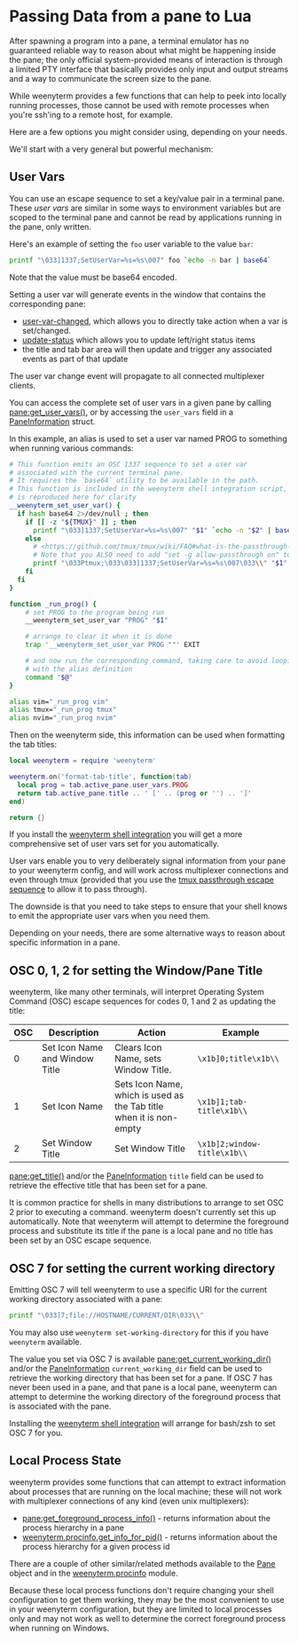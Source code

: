 # Passing Data from a pane to Lua

After spawning a program into a pane, a terminal emulator has no guaranteed
reliable way to reason about what might be happening inside the pane; the only
official system-provided means of interaction is through a limited PTY
interface that basically provides only input and output streams and a way to
communicate the screen size to the pane.

While weenyterm provides a few functions that can help to peek into locally
running processes, those cannot be used with remote processes when you're
ssh'ing to a remote host, for example.

Here are a few options you might consider using, depending on your needs.

We'll start with a very general but powerful mechanism:

## User Vars

You can use an escape sequence to set a key/value pair in a terminal pane.
These *user vars* are similar in some ways to environment variables but are
scoped to the terminal pane and cannot be read by applications running in the
pane, only written.

Here's an example of setting the `foo` user variable to the value `bar`:

```bash
printf "\033]1337;SetUserVar=%s=%s\007" foo `echo -n bar | base64`
```

Note that the value must be base64 encoded.

Setting a user var will generate events in the window that contains
the corresponding pane:

* [user-var-changed](../config/lua/window-events/user-var-changed.md), which
  allows you to directly take action when a var is set/changed.
* [update-status](../config/lua/window-events/update-status.md) which allows you to update left/right status items
* the title and tab bar area will then update and trigger any associated events as part of that update

The user var change event will propagate to all connected multiplexer clients.

You can access the complete set of user vars in a given pane by calling
[pane:get_user_vars()](../config/lua/pane/get_user_vars.md), or by accessing
the `user_vars` field in a [PaneInformation](../config/lua/PaneInformation.md)
struct.

In this example, an alias is used to set a user var named PROG to something
when running various commands:

```bash
# This function emits an OSC 1337 sequence to set a user var
# associated with the current terminal pane.
# It requires the `base64` utility to be available in the path.
# This function is included in the weenyterm shell integration script, but
# is reproduced here for clarity
__weenyterm_set_user_var() {
  if hash base64 2>/dev/null ; then
    if [[ -z "${TMUX}" ]] ; then
      printf "\033]1337;SetUserVar=%s=%s\007" "$1" `echo -n "$2" | base64`
    else
      # <https://github.com/tmux/tmux/wiki/FAQ#what-is-the-passthrough-escape-sequence-and-how-do-i-use-it>
      # Note that you ALSO need to add "set -g allow-passthrough on" to your tmux.conf
      printf "\033Ptmux;\033\033]1337;SetUserVar=%s=%s\007\033\\" "$1" `echo -n "$2" | base64`
    fi
  fi
}

function _run_prog() {
    # set PROG to the program being run
    __weenyterm_set_user_var "PROG" "$1"

    # arrange to clear it when it is done
    trap '__weenyterm_set_user_var PROG ""' EXIT

    # and now run the corresponding command, taking care to avoid looping
    # with the alias definition
    command "$@"
}

alias vim="_run_prog vim"
alias tmux="_run_prog tmux"
alias nvim="_run_prog nvim"
```

Then on the weenyterm side, this information can be used when formatting the tab titles:

```lua
local weenyterm = require 'weenyterm'

weenyterm.on('format-tab-title', function(tab)
  local prog = tab.active_pane.user_vars.PROG
  return tab.active_pane.title .. ' [' .. (prog or '') .. ']'
end)

return {}
```

If you install the [weenyterm shell integration](../shell-integration.md) you
will get a more comprehensive set of user vars set for you automatically.

User vars enable you to very deliberately signal information from your pane to
your weenyterm config, and will work across multiplexer connections and even
through tmux (provided that you use the [tmux passthrough escape
sequence](https://github.com/tmux/tmux/wiki/FAQ#what-is-the-passthrough-escape-sequence-and-how-do-i-use-it)
to allow it to pass through).

The downside is that you need to take steps to ensure that your shell knows to
emit the appropriate user vars when you need them.

Depending on your needs, there are some alternative ways to reason about
specific information in a pane.

## OSC 0, 1, 2 for setting the Window/Pane Title

weenyterm, like many other terminals, will interpret Operating System Command
(OSC) escape sequences for codes 0, 1 and 2 as updating the title:

|OSC|Description|Action|Example|
|---|-----------|------|-------|
|0  |Set Icon Name and Window Title | Clears Icon Name, sets Window Title. | `\x1b]0;title\x1b\\` |
|1  |Set Icon Name | Sets Icon Name, which is used as the Tab title when it is non-empty | `\x1b]1;tab-title\x1b\\` |
|2  |Set Window Title | Set Window Title | `\x1b]2;window-title\x1b\\` |

[pane:get_title()](../config/lua/pane/get_title.md) and/or the
[PaneInformation](../config/lua/PaneInformation.md) `title` field can be used
to retrieve the effective title that has been set for a pane.

It is common practice for shells in many distributions to arrange to set OSC 2
prior to executing a command. weenyterm doesn't currently set this up
automatically. Note that weenyterm will attempt to determine the foreground
process and substitute its title if the pane is a local pane and no title has
been set by an OSC escape sequence.

## OSC 7 for setting the current working directory

Emitting OSC 7 will tell weenyterm to use a specific URI for the current working
directory associated with a pane:

```bash
printf "\033]7;file://HOSTNAME/CURRENT/DIR\033\\"
```

You may also use `weenyterm set-working-directory` for this if you have `weenyterm`
available.

The value you set via OSC 7 is available
[pane:get_current_working_dir()](../config/lua/pane/get_current_working_dir.md)
and/or the [PaneInformation](../config/lua/PaneInformation.md)
`current_working_dir` field can be used to retrieve the working directory that
has been set for a pane.  If OSC 7 has never been used in a pane, and that pane
is a local pane, weenyterm can attempt to determine the working directory of the
foreground process that is associated with the pane.

Installing the [weenyterm shell integration](../shell-integration.md) will
arrange for bash/zsh to set OSC 7 for you.

## Local Process State

weenyterm provides some functions that can attempt to extract information about
processes that are running on the local machine; these will not work with
multiplexer connections of any kind (even unix multiplexers):

* [pane:get_foreground_process_info()](../config/lua/pane/get_foreground_process_info.md) -
  returns information about the process hierarchy in a pane
* [weenyterm.procinfo.get_info_for_pid()](../config/lua/weenyterm.procinfo/get_info_for_pid.md) -
  returns information about the process hierarchy for a given process id

There are a couple of other similar/related methods available to the
[Pane](../config/lua/pane/index.md) object and in the
[weenyterm.procinfo](../config/lua/weenyterm.procinfo/index.md) module.

Because these local process functions don't require changing your shell
configuration to get them working, they may be the most convenient to use in
your weenyterm configuration, but they are limited to local processes only and
may not work as well to determine the correct foreground process when running
on Windows.
